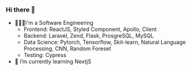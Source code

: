 ### Hi there 👋

- 🧑🏼‍💻I'm a Software Engineering
  - Frontend: ReactJS, Styled Component, Apollo, Client
  - Backend: Laravel, Zend, Flask, ProsgreSQL, MySQL
  - Data Science: Pytorch, Tensorflow, Skit-learn, Natural Language Processing, CNN, Random Foreset
  - Testing: Cypress
- 🌱 I’m currently learning NextjS
<!--
**wildannajahw/wildannajahw** is a ✨ _special_ ✨ repository because its `README.md` (this file) appears on your GitHub profile.

Here are some ideas to get you started:

- 🔭 I’m currently working on ...
- 🌱 I’m currently learning ...
- 👯 I’m looking to collaborate on ...
- 🤔 I’m looking for help with ...
- 💬 Ask me about ...
- 📫 How to reach me: ...
- 😄 Pronouns: ...
- ⚡ Fun fact: ...
-->
